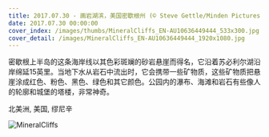 ```yaml
---
title: 2017.07.30 - 画岩湖滨，美国密歇根州 (© Steve Gettle/Minden Pictures)
date: 2017.07.30 00:00:00
cover_index: /images/thumbs/MineralCliffs_EN-AU10636449444_533x300.jpg
cover_detail: /images/MineralCliffs_EN-AU10636449444_1920x1080.jpg
---
```


密歇根上半岛的这条海岸线以其色彩斑斓的砂岩悬崖而得名，它沿着苏必利尔湖沿岸绵延15英里。当地下水从岩石中流出时，它会携带一些矿物质，这些矿物质把悬崖涂成红色、粉色、黑色、绿色和其它颜色。公园内的瀑布、海滩和岩石有些像人的轮廓和城堡的塔楼，非常神奇。

北美洲, 美国, 缪尼辛

![MineralCliffs](/images/MineralCliffs_EN-AU10636449444_1920x1080.jpg)
